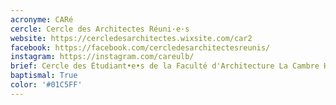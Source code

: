 ```yaml
---
acronyme: CARé
cercle: Cercle des Architectes Réuni·e·s
website: https://cercledesarchitectes.wixsite.com/car2
facebook: https://facebook.com/cercledesarchitectesreunis/
instagram: https://instagram.com/careulb/
brief: Cercle des Étudiant•e•s de la Faculté d'Architecture La Cambre Horta
baptismal: True
color: '#01C5FF'
---
```

